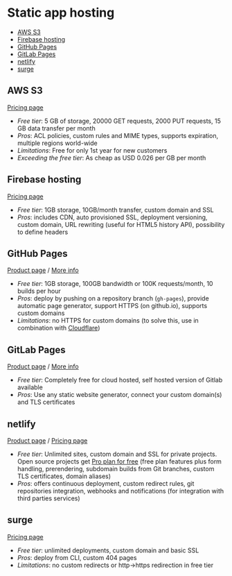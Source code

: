 # Static app hosting

<!-- TOC depthFrom:2 -->

- [AWS S3](#aws-s3)
- [Firebase hosting](#firebase-hosting)
- [GitHub Pages](#github-pages)
- [GitLab Pages](#gitlab-pages)
- [netlify](#netlify)
- [surge](#surge)

<!-- /TOC -->

## AWS S3

[Pricing page](https://aws.amazon.com/s3/pricing/)

* *Free tier*: 5 GB of storage, 20000 GET requests, 2000 PUT requests, 15 GB data transfer per month
* *Pros*: ACL policies, custom rules and MIME types, supports expiration, multiple regions world-wide
* *Limitations*: Free for only 1st year for new customers
* *Exceeding the free tier*: As cheap as USD 0.026 per GB per month

## Firebase hosting

[Pricing page](https://firebase.google.com/pricing/)

* *Free tier*: 1GB storage, 10GB/month transfer, custom domain and SSL
* *Pros*: includes CDN, auto provisioned SSL, deployment versioning, custom domain, URL rewriting (useful for HTML5 history API), possibility to define headers

## GitHub Pages

[Product page](https://pages.github.com/) / [More info](https://help.github.com/articles/what-is-github-pages/)

* *Free tier*: 1GB storage, 100GB bandwidth or 100K requests/month, 10 builds per hour
* *Pros*: deploy by pushing on a repository branch (`gh-pages`), provide automatic page generator, support HTTPS (on github.io), supports custom domains
* *Limitations*: no HTTPS for custom domains (to solve this, use in combination with [Cloudflare](#cloudflare))

## GitLab Pages

[Product page](https://pages.gitlab.io/) / [More info](https://about.gitlab.com/2016/04/07/gitlab-pages-setup/)

* *Free tier*: Completely free for cloud hosted, self hosted version of Gitlab available
* *Pros*: Use any static website generator, connect your custom domain(s) and TLS certificates

## netlify

[Product page](https://www.netlify.com/features) / [Pricing page](https://www.netlify.com/pricing/)

* *Free tier*: Unlimited sites, custom domain and SSL for private projects. Open source projects get [Pro plan for free](https://www.netlify.com/blog/2016/07/28/netlifys-pro-plan-now-free-for-open-source-projects/) (free plan features plus form handling, prerendering, subdomain builds from Git branches, custom TLS certificates, domain aliases)
* *Pros*: offers continuous deployment, custom redirect rules, git repositories integration, webhooks and notifications (for integration with third parties services)


## surge

[Pricing page](http://surge.sh/pricing)

* *Free tier*: unlimited deployments, custom domain and basic SSL
* *Pros*: deploy from CLI, custom 404 pages
* *Limitations*: no custom redirects or http->https redirection in free tier
